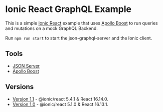 # Ionic React GraphQL Example

This is a simple [Ionic React](https://ionicframework.com/docs/react) example that uses [Apollo Boost](https://www.npmjs.com/package/apollo-boost) to run queries and mutations on a mock GraphQL Backend.

Run `npm run start` to start the json-graphql-server and the Ionic client.

## Tools

- [JSON Server](https://github.com/typicode/json-server)
- [Apollo Boost](https://www.npmjs.com/package/apollo-boost)

## Versions

- [Version 1.1](https://github.com/DavidBuck/ionic-react-graphql-example/tree/v1.1) - @ionic/react 5.4.1 & React 16.14.0.
- [Version 1.0](https://github.com/DavidBuck/ionic-react-graphql-example/tree/v1.0) - @ionic/react 5.1.0 & React 16.13.1.
